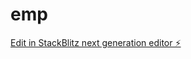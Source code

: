 # emp

[Edit in StackBlitz next generation editor ⚡️](https://stackblitz.com/~/github.com/gaabrielo/emp)